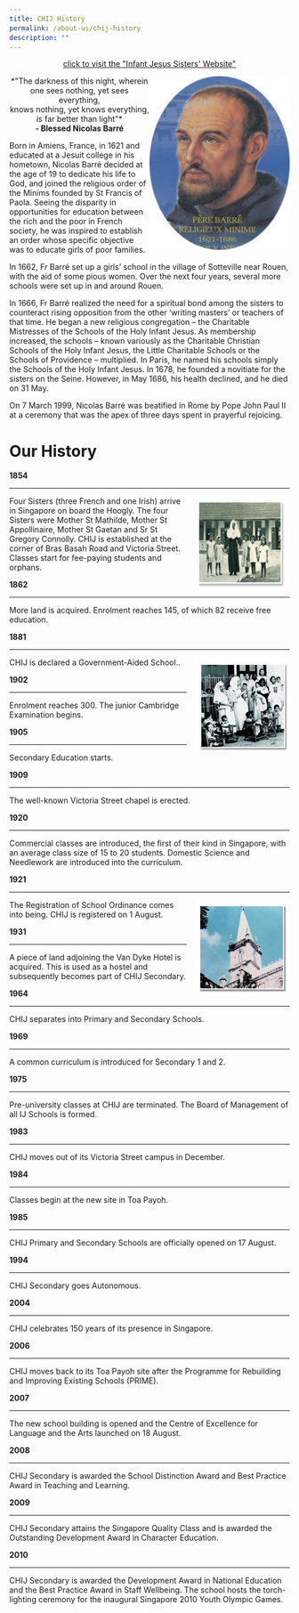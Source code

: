 ```yaml
---
title: CHIJ History
permalink: /about-us/chij-history
description: ""
---
```

<center><p> <a href="https://www.infantjesussisters.org/">click to visit the "Infant Jesus Sisters' Website"
</a></p></center>

<img src="/images/Nicolas%20Barre.jpg" 
     style="width:50%">
		 
<center>*"The darkness of this night, wherein <br>
one sees nothing, yet sees everything, <br>
knows nothing, yet knows everything,<br>
is far better than light"*</center>
	
<center><strong>- Blessed Nicolas Barré</strong></center>
	
Born in Amiens, France, in 1621 and educated at a Jesuit college in his hometown, Nicolas Barré decided at the age of 19 to dedicate his life to God, and joined the religious order of the Minims founded by St Francis of Paola. Seeing the disparity in opportunities for education between the rich and the poor in French society, he was inspired to establish an order whose specific objective was to educate girls of poor families.  
  
In 1662, Fr Barré set up a girls’ school in the village of Sotteville near Rouen, with the aid of some pious women. Over the next four years, several more schools were set up in and around Rouen.  
  
In 1666, Fr Barré realized the need for a spiritual bond among the sisters to counteract rising opposition from the other ‘writing masters’ or teachers of that time. He began a new religious congregation – the Charitable Mistresses of the Schools of the Holy Infant Jesus. As membership increased, the schools – known variously as the Charitable Christian Schools of the Holy Infant Jesus, the Little Charitable Schools or the Schools of Providence – multiplied. In Paris, he named his schools simply the Schools of the Holy Infant Jesus. In 1678, he founded a novitiate for the sisters on the Seine. However, in May 1686, his health declined, and he died on 31 May.  
  
On 7 March 1999, Nicolas Barré was beatified in Rome by Pope John Paul II at a ceremony that was the apex of three days spent in prayerful rejoicing.

# Our History
**1854**

* * *		
<html>
<head>
<style>
img {
  float: right;
}
</style>
</head>
<body>

<p><img src="/images/CHIJ%20History%20(1).jpg" 
style="width:170px;height:170px;margin-left:15px;">
Four Sisters (three French and one Irish) arrive in Singapore on board the Hoogly. The four Sisters were Mother St Mathilde, Mother St Appollinaire, Mother St Gaetan and Sr St Gregory Connolly. CHIJ is established at the corner of Bras Basah Road and Victoria Street. Classes start for fee-paying students and orphans.</p>

</body>
</html>

**1862**
* * *
More land is acquired. Enrolment reaches 145, of which 82 receive free education.

**1881**  
* * *
<html>
<head>
<style>
img {
  float: right;
}
</style>
</head>
<body>

<p><img src="/images/CHIJ%20History%20(2).jpg" 
style="width:170px;height:170px;margin-left:15px;">
CHIJ is declared a Government-Aided School..</p>

</body>
</html>

**1902**  
* * *
Enrolment reaches 300. The junior Cambridge Examination begins.

**1905**  
* * *
Secondary Education starts.

**1909**  
* * *
The well-known Victoria Street chapel is erected.

**1920**  

* * *
Commercial classes are introduced, the first of their kind in Singapore, with an average class size of 15 to 20 students. Domestic Science and Needlework are introduced into the curriculum.

**1921**

* * *

<html>
<head>
<style>
img {
  float: right;
}
</style>
</head>
<body>

<p><img src="/images/CHIJ%20History%20(3).jpg" 
style="width:170px;height:170px;margin-left:15px;">
The Registration of School Ordinance comes into being. CHIJ is registered on 1 August.</p>

</body>
</html>

**1931**  
* * *
A piece of land adjoining the Van Dyke Hotel is acquired. This is used as a hostel and subsequently becomes part of CHIJ Secondary.

**1964**  
* * *
CHIJ separates into Primary and Secondary Schools.

**1969**  
* * *
A common curriculum is introduced for Secondary 1 and 2.

**1975**  
* * *
Pre-university classes at CHIJ are terminated. The Board of Management of all IJ Schools is formed.

**1983**  
* * *
CHIJ moves out of its Victoria Street campus in December.

**1984**  
* * *
Classes begin at the new site in Toa Payoh.

**1985**  
* * *
CHIJ Primary and Secondary Schools are officially opened on 17 August.

**1994**  
* * *
CHIJ Secondary goes Autonomous.

**2004**  
* * *
CHIJ celebrates 150 years of its presence in Singapore.

**2006**  
* * *
CHIJ moves back to its Toa Payoh site after the Programme for Rebuilding and Improving Existing Schools (PRIME).

**2007**  
* * *
The new school building is opened and the Centre of Excellence for Language and the Arts launched on 18 August.

**2008**  
* * *
CHIJ Secondary is awarded the School Distinction Award and Best Practice Award in Teaching and Learning.

**2009**  
* * *
CHIJ Secondary attains the Singapore Quality Class and is awarded the Outstanding Development Award in Character Education.

**2010**  
* * *
CHIJ Secondary is awarded the Development Award in National Education and the Best Practice Award in Staff Wellbeing. The school hosts the torch-lighting ceremony for the inaugural Singapore 2010 Youth Olympic Games.
